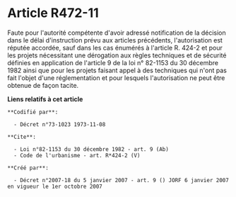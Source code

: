 # Article R472-11

Faute pour l'autorité compétente d'avoir adressé notification de la décision dans le délai d'instruction prévu aux articles
précédents, l'autorisation est réputée accordée, sauf dans les cas énumérés à l'article R. 424-2 et pour les projets
nécessitant une dérogation aux règles techniques et de sécurité définies en application de l'article 9 de la loi n° 82-1153
du 30 décembre 1982 ainsi que pour les projets faisant appel à des techniques qui n'ont pas fait l'objet d'une réglementation
et pour lesquels l'autorisation ne peut être obtenue de façon tacite.

**Liens relatifs à cet article**

	**Codifié par**:

	  - Décret n°73-1023 1973-11-08

	**Cite**:

	  - Loi n°82-1153 du 30 décembre 1982 - art. 9 (Ab)
	  - Code de l'urbanisme - art. R*424-2 (V)

	**Créé par**:

	  - Décret n°2007-18 du 5 janvier 2007 - art. 9 () JORF 6 janvier 2007 en vigueur le 1er octobre 2007
